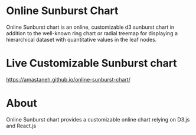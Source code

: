 # Online Sunburst Chart
Online Sunburst chart is an online, customizable d3 sunburst chart in addition to the well-known ring chart or radial treemap for displaying a hierarchical dataset with quantitative values in the leaf nodes.
# Live Customizable Sunburst chart
https://amastaneh.github.io/online-sunburst-chart/


# About
Online Sunburst chart provides a customizable online chart relying on D3.js and React.js